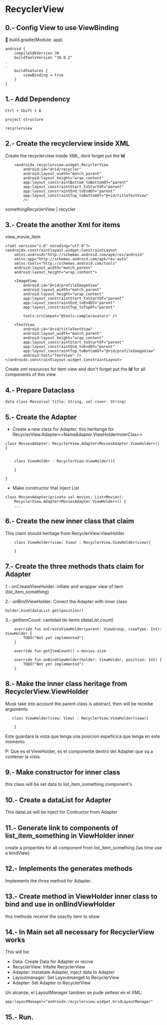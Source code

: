 # RecyclerView

## 0.- Config View to use ViewBinding


📄 build.gradle(Module: app)

```
android {
    compileSdkVersion 30
    buildToolsVersion "30.0.2"
.
.
    buildFeatures {
        viewBinding = true
    }
}    
```

## 1.- Add Dependency 

```
Ctrl + Shift + A 

project structure

recyclerview
```

## 2.- Create the recyclerview inside XML

Create the recyclerview inside XML, dont forget put the **Id**

```
    <androidx.recyclerview.widget.RecyclerView
        android:id="@+id/recycler"
        android:layout_width="match_parent"
        android:layout_height="wrap_content"
        app:layout_constraintBottom_toBottomOf="parent"
        app:layout_constraintStart_toStartOf="parent"
        app:layout_constraintEnd_toEndOf="parent"
        app:layout_constraintTop_toBottomOf="@+id/titleTextView"
        />
```

somethingRecyclerView | recycler


## 3.- Create the another Xml for items

view_movie_item

```
<?xml version="1.0" encoding="utf-8"?>
<androidx.constraintlayout.widget.ConstraintLayout
    xmlns:android="http://schemas.android.com/apk/res/android"
    xmlns:app="http://schemas.android.com/apk/res-auto"
    xmlns:tools="http://schemas.android.com/tools"
    android:layout_width="match_parent"
    android:layout_height="wrap_content">

    <ImageView
        android:id="@+id/profileImageView"
        android:layout_width="match_parent"
        android:layout_height="wrap_content"
        app:layout_constraintStart_toStartOf="parent"
        app:layout_constraintEnd_toEndOf="parent"
        app:layout_constraintTop_toTopOf="parent"

        tools:srcCompat="@tools:sample/avatars" />

    <TextView
        android:id="@+id/titleTextView"
        android:layout_width="match_parent"
        android:layout_height="wrap_content"
        app:layout_constraintStart_toStartOf="parent"
        app:layout_constraintEnd_toEndOf="parent"
        app:layout_constraintTop_toBottomOf="@+id/profileImageView"
        android:text="TextView" />
</androidx.constraintlayout.widget.ConstraintLayout>
```

Create xml resources for item view and don't forget put the **Id** for all components of this view


## 4.- Prepare Dataclass 

```
data class Movie(val title: String, val cover: String)
```

## 5.- Create the Adapter

- Create a new class for Adapter, this heritange for RecyclerView.Adapter<<NameAdapter.ViewHolderInnerClas>>

```
class MoviesAdapter: RecyclerView.Adapter<MoviesAdapter.ViewHolder>() {


    class ViewHolder : RecyclerView.ViewHolder(){

    }

}
```

- Make constructor that inject List<Movie>

```
class MoviesAdapter(private val movies: List<Movie>): 
    RecyclerView.Adapter<MoviesAdapter.ViewHolder>() {
    ...
```

## 6.- Create the new inner class that claim 

This claim should heritage from RecyclerView.ViewHolder

```
    class ViewHolder(view: View) : RecyclerView.ViewHolder(view){

    }
```

## 7.- Create the three methods thats claim for Adapter

1.- onCreateViewHolder: inflate and wrapper view of item (list_item_something)

2.- onBindViewHolder: Conect the Adapter with inner class

```
holder.bind(dataList.get(position))
```

3.- getItemCount: cantidad de items  (dataList.count)

```
    override fun onCreateViewHolder(parent: ViewGroup, viewType: Int): ViewHolder {
        TODO("Not yet implemented")
    }

    override fun getItemCount() = movies.size

    override fun onBindViewHolder(holder: ViewHolder, position: Int) {
        TODO("Not yet implemented")
    }
```


## 8.- Make the inner class heritage from RecyclerView.ViewHolder

Musk take into account the parent class is abstract, then will be receibe arguments:

```
   class ViewHolder(view: View) : RecyclerView.ViewHolder(view){

    }
```

Este guardara la vista que tenga una posicion espeficica que tenga en este momento

P: Que es el ViewHolder, es el componente dentro del Adapter que va a contener la vista.

## 9.- Make constructor for inner class

this class will be set data to list_item_something component's

## 10.- Create a dataList for Adapter

This dataList will be inject for Contructor from Adapter

## 11.- Generate link to components of list_item_something in ViewHolder inner

create a properties for all component from list_item_something (las time use a bindView)


## 12.- Implements the generates methods

Implements the three method for Adapter.

## 13.- Create method in ViewHolder inner class to bind and use in onBindViewHolder

this methods receive the exactly item to show


## 14.- In Main set all necessary for RecyclerView works

This will be:

- Data: Create Data for Adapter or recive
- RecyclerView: Infalte RecyclerView
- Adapter: Instatiate Adapter, inject data to Adapter 
- Layoutmanager: Set Layoutmanget to RecyclerView
- Adapter: Set Adapter to RecyclerView

Un alcanze, el LayoutManager tambien se pude settear en el XML:

```
app:layoutManager="androidx.recyclerview.widget.GridLayoutManager"
```


## 15.- Run.

